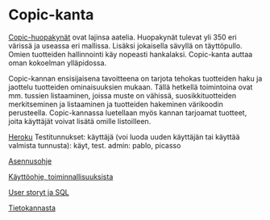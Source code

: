 # Copic-kanta


[Copic-huopakynät](https://copic.jp/en/) ovat lajinsa aatelia. Huopakynät tulevat yli 350 eri 
värissä ja useassa eri mallissa. Lisäksi jokaisella sävyllä on täyttöpullo. Omien tuotteiden hallinnointi käy nopeasti hankalaksi. Copic-kanta auttaa oman kokoelman ylläpidossa. 


Copic-kannan ensisijaisena tavoitteena on tarjota tehokas tuotteiden haku ja jaottelu tuotteiden ominaisuuksien mukaan. Tällä hetkellä toimintoina ovat mm. tussien listaaminen, joissa muste on vähissä, suosikkituotteiden merkitseminen ja listaaminen ja tuotteiden hakeminen värikoodin perusteella. Copic-kannassa luetellaan myös kannan tarjoamat tuotteet, joita käyttäjät voivat lisätä omille listoilleen.


[Heroku](https://copic-kanta.herokuapp.com/) Testitunnukset: käyttäjä (voi luoda uuden käyttäjän tai käyttää valmista tunnusta): käyt, test. admin: pablo, picasso


[Asennusohje](https://github.com/ikylios/copic-kanta/blob/master/documentation/installation.md)


[Käyttöohje, toiminnallisuuksista](https://github.com/ikylios/copic-kanta/blob/master/documentation/manual.md)


[User storyt ja SQL](https://github.com/ikylios/copic-kanta/blob/master/documentation/userstories.md)


[Tietokannasta](https://github.com/ikylios/copic-kanta/blob/master/documentation/database.md)

